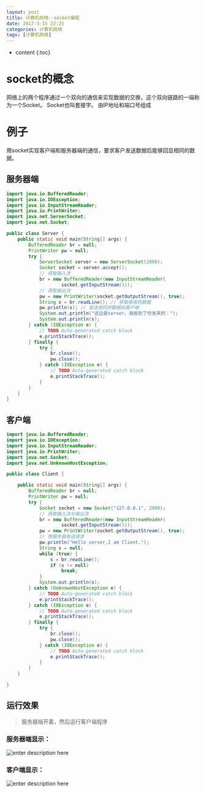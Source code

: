 ```yaml
---
layout: post
title: 计算机网络--socket编程
date: 2017-3-15 22:25
categories: 计算机网络
tags: [计算机网络]
---
```

* content
{:toc}
# socket的概念

网络上的两个程序通过一个双向的通信来实现数据的交换，这个双向链路的一端称为一个Socket。
Socket也叫套接字。
由IP地址和端口号组成
# 例子

用socket实现客户端和服务器端的通信，要求客户发送数据后能够回显相同的数据。

## 服务器端
```java
import java.io.BufferedReader;
import java.io.IOException;
import java.io.InputStreamReader;
import java.io.PrintWriter;
import java.net.ServerSocket;
import java.net.Socket;

public class Server {
	public static void main(String[] args) {
		BufferedReader br = null;
		PrintWriter pw = null;
		try {
			ServerSocket server = new ServerSocket(2000);
			Socket socket = server.accept();
			// 获取输入流
			br = new BufferedReader(new InputStreamReader(
					socket.getInputStream()));
			// 获取输出流
			pw = new PrintWriter(socket.getOutputStream(), true);
			String s = br.readLine(); // 获取接收的数据
			pw.println(s); // 发送相同的数据给客户端
			System.out.println("这边是server，我收到了你发来的：");
			System.out.println(s);
		} catch (IOException e) {
			// TODO Auto-generated catch block
			e.printStackTrace();
		} finally {
			try {
				br.close();
				pw.close();
			} catch (IOException e) {
				// TODO Auto-generated catch block
				e.printStackTrace();
			}
		}
	}
}
```
## 客户端
```java
import java.io.BufferedReader;
import java.io.IOException;
import java.io.InputStreamReader;
import java.io.PrintWriter;
import java.net.Socket;
import java.net.UnknownHostException;

public class Client {

	public static void main(String[] args) {
		BufferedReader br = null;
		PrintWriter pw = null;
		try {
			Socket socket = new Socket("127.0.0.1", 2000);
			// 获取输入流与输出流
			br = new BufferedReader(new InputStreamReader(
					socket.getInputStream()));
			pw = new PrintWriter(socket.getOutputStream(), true);
			// 想服务器发送请求
			pw.println("Hello server,I am Client.");
			String s = null;
			while (true) {
				s = br.readLine();
				if (s != null)
					break;
			}
			System.out.println(s);
		} catch (UnknownHostException e) {
			// TODO Auto-generated catch block
			e.printStackTrace();
		} catch (IOException e) {
			// TODO Auto-generated catch block
			e.printStackTrace();
		} finally {
			try {
				br.close();
				pw.close();
			} catch (IOException e) {
				// TODO Auto-generated catch block
				e.printStackTrace();
			}
		}
	}

}
```
## 运行效果
> 服务器端开着，然后运行客户端程序

### 服务器端显示：
![enter description here][1]


### 客户端显示：
  ![enter description here][2]


[1]: http://omphwvjh0.bkt.clouddn.com/1489587881807.jpg
[2]: http://omphwvjh0.bkt.clouddn.com/1489587979757.jpg